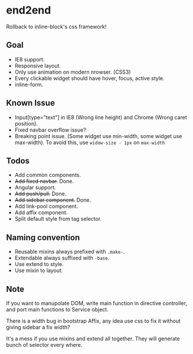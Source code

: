 end2end
=======
Rollback to inline-block's css framework!

Goal
----
* IE8 support.
* Responsive layout.
* Only use animation on modern nrowser. (CSS3)
* Every clickable widget should have hover, focus, active style.
* inline-form.

Known Issue
-----------
* Input[type="text"] in IE8 (Wrong line height) and Chrome (Wrong caret position).
* Fixed navbar overflow issue?
* Breaking point issue. (Some widget use min-width, some widget use max-width). To avoid this, use `widow-size - 1px` on `max-width`

Todos
-----
* Add common components.
* <del>Add fixed navbar.</del> Done.
* Angular support.
* <del>Add push/pull.</del> Done.
* <del>Add sidebar component.</del> Done.
* Add link-pool component.
* Add affix component.
* Split default style from tag selector.

Naming convention
-----------------
* Reusable mixins always prefixed with `.make-`.
* Extendable always suffixed with `-base`.
* Use extend to style.
* Use mixin to layout.

Note
----
If you want to manupolate DOM, write main function in directive controller, and port main functions to Service object.

There is a width bug in bootstrap Affix, any idea use css to fix it without giving sidebar a fix width?

It's a mess if you use mixins and extend all together. They will generate bunch of selector every where.

